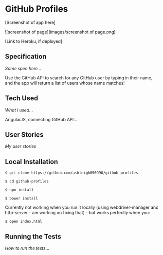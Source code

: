 # GitHub Profiles

[Screenshot of app here]

![screenshot of page](images/screenshot of page.png)

[Link to Heroku, if deployed]





## Specification

*Some spec here...*

Use the GitHub API to search for any GitHub user by typing in their name, and the app will return a list of users whose name matches!






## Tech Used

*What I used...*

AngularJS, connecting GitHub API...






## User Stories

*My user stories*





## Local Installation

```
$ git clone https://github.com/ashleigh090990/github-profiles

$ cd github-profiles

$ npm install

$ bower install
```

Currently not working when you run it locally (using webdriver-manager and http-server - am working on fixing that) - but works perfectly when you:

```
$ open index.html
```






## Running the Tests

*How to run the tests...*